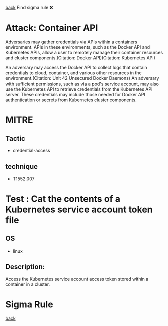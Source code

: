 
[back](../index.md)
Find sigma rule :x: 

# Attack: Container API 

Adversaries may gather credentials via APIs within a containers environment. APIs in these environments, such as the Docker API and Kubernetes APIs, allow a user to remotely manage their container resources and cluster components.(Citation: Docker API)(Citation: Kubernetes API)

An adversary may access the Docker API to collect logs that contain credentials to cloud, container, and various other resources in the environment.(Citation: Unit 42 Unsecured Docker Daemons) An adversary with sufficient permissions, such as via a pod's service account, may also use the Kubernetes API to retrieve credentials from the Kubernetes API server. These credentials may include those needed for Docker API authentication or secrets from Kubernetes cluster components. 

# MITRE
## Tactic
  - credential-access


## technique
  - T1552.007


# Test : Cat the contents of a Kubernetes service account token file
## OS
  - linux


## Description:
Access the Kubernetes service account access token stored within a container in a cluster.


# Sigma Rule


[back](../index.md)
